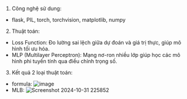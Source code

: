 1. Công nghệ sử dung:
- flask, PIL, torch, torchvision, matplotlib, numpy

2. Thuật toán:
- Loss Function: Đo lường sai lệch giữa dự đoán và giá trị thực, giúp mô hình tối ưu hóa.
- MLP (Multilayer Perceptron): Mạng nơ-ron nhiều lớp giúp học các mô hình phi tuyến tính qua điều chỉnh trọng số.
3. Kết quả 2 loại thuật toán:
- formula:
![image](https://github.com/user-attachments/assets/9dd9ad57-1e13-447d-893a-aba8fff0bb50)
- MLB:
![Screenshot 2024-10-31 225852](https://github.com/user-attachments/assets/dc9c709d-4241-4951-bb18-803823e5eb5d)
